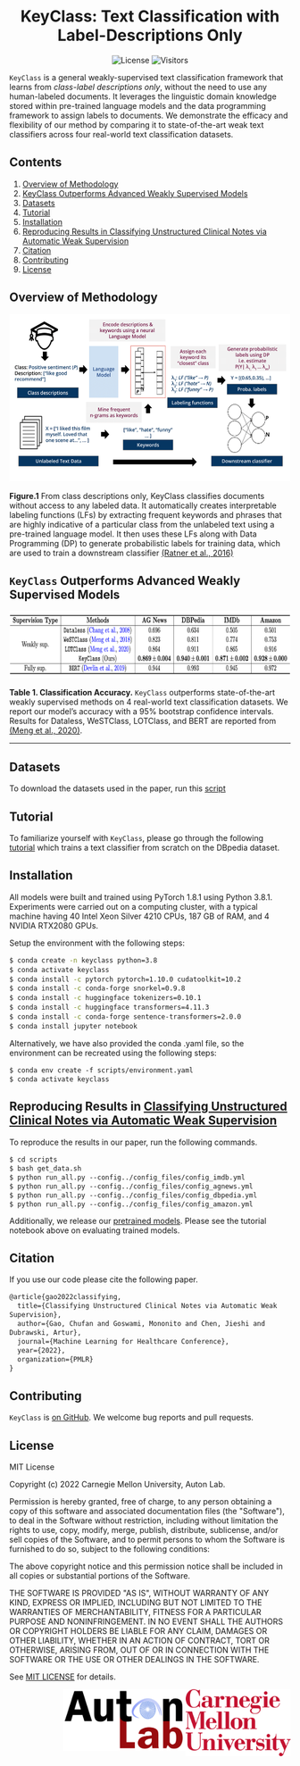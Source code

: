 <h1 align="center">KeyClass: Text Classification with Label-Descriptions Only</h1>

<p align="center">
<img alt="License" src="https://img.shields.io/badge/License-MIT-yellow.svg">
<img alt="Visitors" src="https://visitor-badge.glitch.me/badge?page_id=autonlab/KeyClass">
</p>

`KeyClass` is a general weakly-supervised text classification framework that learns from *class-label descriptions only*, without the need to use any human-labeled documents. It leverages the linguistic domain knowledge stored within pre-trained language models and the data programming framework to assign labels to documents. We demonstrate the efficacy and flexibility of our method by comparing it to state-of-the-art weak text classifiers across four real-world text classification datasets.

## Contents

1. [Overview of Methodology](#methodology) 
2. [KeyClass Outperforms Advanced Weakly Supervised Models](#results) 
3. [Datasets](#datasets)
4. [Tutorial](#tutorial)
5. [Installation](#installation)
6. [Reproducing Results in Classifying Unstructured Clinical Notes via Automatic Weak Supervision](#reproduce)
7. [Citation](#citation)
8. [Contributing](#contrib)
9. [License](#license)

<a id="methodology"></a>
## Overview of Methodology 

<p align="center">
<img height ="300px" src="assets/KeyClass.png">
</p>

**Figure.1** From class descriptions only, KeyClass classifies documents without access to any labeled data. It automatically creates interpretable labeling functions (LFs) by extracting frequent keywords and phrases that are highly indicative of a particular class from the unlabeled text using a pre-trained language model. It then uses these LFs along with Data Programming (DP) to generate probabilistic labels for training data, which are used to train a downstream classifier [(Ratner et al., 2016)](https://arxiv.org/abs/1605.07723)

<a id="results"></a>
## `KeyClass` Outperforms Advanced Weakly Supervised Models

<p align="center">
<img height ="120px" src="assets/result_table.png">
</p>

**Table 1.    Classification Accuracy.** `KeyClass` outperforms state-of-the-art weakly supervised methods on 4 real-world text classification datasets. We report our model’s accuracy with a 95% bootstrap confidence intervals. Results for Dataless, WeSTClass,
LOTClass, and BERT are reported from [(Meng et al., 2020)](https://arxiv.org/abs/2010.07245).


----
<a id="datasets"></a>
## Datasets

To download the datasets used in the paper, run this [script](https://github.com/autonlab/KeyClass/blob/main/scripts/get_data.sh)

<a id="tutorial"></a>
## Tutorial
To familiarize yourself with `KeyClass`, please go through the following [tutorial](https://github.com/autonlab/KeyClass/blob/main/tutorials/Tutorial%20on%20IMDB.ipynb) which trains a text classifier from scratch on the DBpedia dataset.

<a id="installation"></a>
## Installation

All models were built and trained using PyTorch 1.8.1 using Python 3.8.1. Experiments were carried out on a computing cluster, with a typical machine having 40 Intel Xeon Silver 4210 CPUs, 187 GB of RAM, and 4 NVIDIA RTX2080 GPUs.

Setup the environment with the following steps: 

``` bash
$ conda create -n keyclass python=3.8
$ conda activate keyclass
$ conda install -c pytorch pytorch=1.10.0 cudatoolkit=10.2
$ conda install -c conda-forge snorkel=0.9.8
$ conda install -c huggingface tokenizers=0.10.1
$ conda install -c huggingface transformers=4.11.3
$ conda install -c conda-forge sentence-transformers=2.0.0
$ conda install jupyter notebook
```
Alternatively, we have also provided the conda .yaml file, so the environment can be recreated using the following steps:
```
$ conda env create -f scripts/environment.yaml
$ conda activate keyclass
```

<a id="reproduce"></a>
## Reproducing Results in [Classifying Unstructured Clinical Notes via Automatic Weak Supervision](https://arxiv.org/pdf/2206.12088.pdf)
To reproduce the results in our paper, run the following commands. 
```
$ cd scripts
$ bash get_data.sh
$ python run_all.py --config../config_files/config_imdb.yml
$ python run_all.py --config../config_files/config_agnews.yml
$ python run_all.py --config../config_files/config_dbpedia.yml
$ python run_all.py --config../config_files/config_amazon.yml
```
Additionally, we release our [pretrained models](https://github.com/autonlab/KeyClass/releases/tag/v1.0). Please see the tutorial notebook above on evaluating trained models.

<a id="citation"></a>
## Citation
If you use our code please cite the following paper. 
```
@article{gao2022classifying,
  title={Classifying Unstructured Clinical Notes via Automatic Weak Supervision},
  author={Gao, Chufan and Goswami, Mononito and Chen, Jieshi and Dubrawski, Artur},
  journal={Machine Learning for Healthcare Conference},
  year={2022},
  organization={PMLR}
}
```
<a id="contrib"></a>
## Contributing

`KeyClass` is [on GitHub]. We welcome bug reports and pull requests.

[on GitHub]: https://github.com/autonlab/KeyClass.git

<a id="license"></a>
## License

MIT License

Copyright (c) 2022 Carnegie Mellon University, Auton Lab.

Permission is hereby granted, free of charge, to any person obtaining a copy of this software and associated documentation files (the "Software"), to deal in the Software without restriction, including without limitation the rights to use, copy, modify, merge, publish, distribute, sublicense, and/or sell copies of the Software, and to permit persons to whom the Software is furnished to do so, subject to the following conditions:

The above copyright notice and this permission notice shall be included in all copies or substantial portions of the Software.

THE SOFTWARE IS PROVIDED "AS IS", WITHOUT WARRANTY OF ANY KIND, EXPRESS OR IMPLIED, INCLUDING BUT NOT LIMITED TO THE WARRANTIES OF MERCHANTABILITY, FITNESS FOR A PARTICULAR PURPOSE AND NONINFRINGEMENT. IN NO EVENT SHALL THE AUTHORS OR COPYRIGHT HOLDERS BE LIABLE FOR ANY CLAIM, DAMAGES OR OTHER LIABILITY, WHETHER IN AN ACTION OF CONTRACT, TORT OR OTHERWISE, ARISING FROM, OUT OF OR IN CONNECTION WITH THE SOFTWARE OR THE USE OR OTHER DEALINGS IN THE SOFTWARE.

See [MIT LICENSE](https://github.com/autonlab/KeyClass/blob/main/LICENSE) for details.

<img align="right" height ="120px" src="assets/cmu_logo.png">
<img align="right" height ="110px" src="assets/autonlab_logo.png"> 
